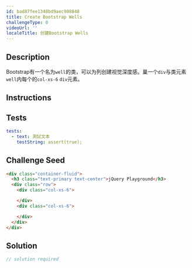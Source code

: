 ```yaml
---
id: bad87fee1348bd9aec908848
title: Create Bootstrap Wells
challengeType: 0
videoUrl: ''
localeTitle: 创建Bootstrap Wells
---
```


## Description
<section id="description"> Bootstrap有一个名为<code>well</code>的类，可以为列创建视觉深度感。巢一个<code>div</code>与类元素<code>well</code>内每个的<code>col-xs-6</code> <code>div</code>元素。 </section>

## Instructions
<section id="instructions">
</section>

## Tests
<section id='tests'>

```yml
tests:
  - text: 測試文本
    testString: assert(true);

```

</section>

## Challenge Seed
<section id='challengeSeed'>

<div id='html-seed'>

```html
<div class="container-fluid">
  <h3 class="text-primary text-center">jQuery Playground</h3>
  <div class="row">
    <div class="col-xs-6">

    </div>
    <div class="col-xs-6">

    </div>
  </div>
</div>

```

</div>



</section>

## Solution
<section id='solution'>

```js
// solution required
```
</section>
